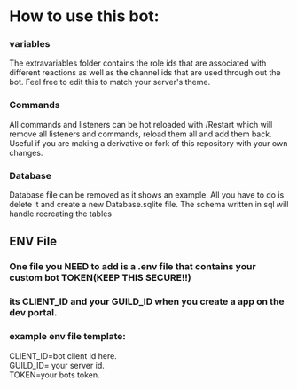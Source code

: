 # How to use this bot:

### variables
The extravariables folder contains the role ids that are associated with
different reactions as well as the channel ids that are used through out
the bot. Feel free to edit this to match your server's theme.

### Commands
All commands and listeners can be hot reloaded with /Restart which will
remove all listeners and commands, reload them all and add them back.
Useful if you are making a derivative or fork of this repository with your
own changes. 

### Database
Database file can be removed as it shows an example. All you have to do is
delete it and create a new Database.sqlite file. The schema written in sql
will handle recreating the tables

## ENV File
### __One file you NEED to add is a .env file that contains your custom bot TOKEN(KEEP THIS SECURE!!)__
### __its CLIENT_ID and your GUILD_ID when you create a app on the dev portal.__

### example env file template:
CLIENT_ID=bot client id here.   
GUILD_ID= your server id.  
TOKEN=your bots token.  


